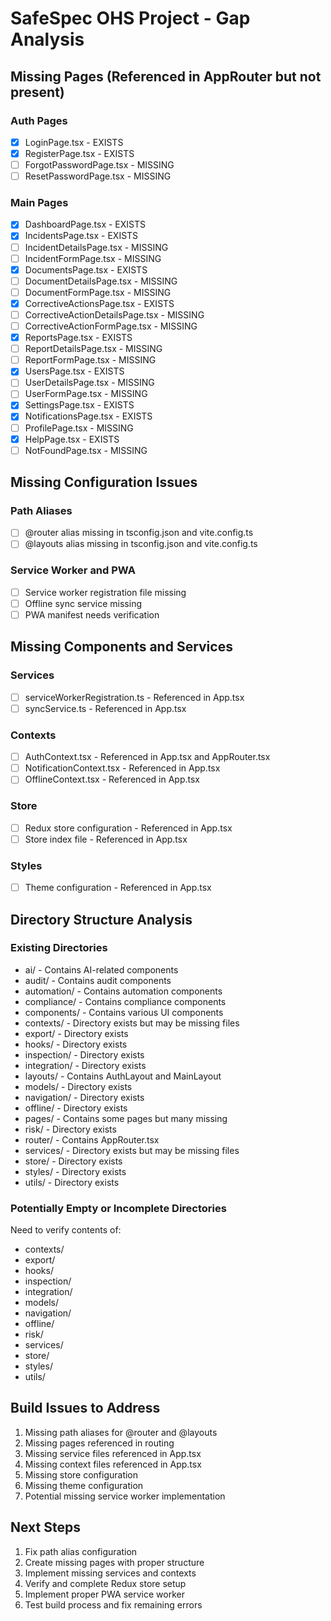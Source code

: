 # SafeSpec OHS Project - Gap Analysis

## Missing Pages (Referenced in AppRouter but not present)

### Auth Pages

- [x] LoginPage.tsx - EXISTS
- [x] RegisterPage.tsx - EXISTS
- [ ] ForgotPasswordPage.tsx - MISSING
- [ ] ResetPasswordPage.tsx - MISSING

### Main Pages

- [x] DashboardPage.tsx - EXISTS
- [x] IncidentsPage.tsx - EXISTS
- [ ] IncidentDetailsPage.tsx - MISSING
- [ ] IncidentFormPage.tsx - MISSING
- [x] DocumentsPage.tsx - EXISTS
- [ ] DocumentDetailsPage.tsx - MISSING
- [ ] DocumentFormPage.tsx - MISSING
- [x] CorrectiveActionsPage.tsx - EXISTS
- [ ] CorrectiveActionDetailsPage.tsx - MISSING
- [ ] CorrectiveActionFormPage.tsx - MISSING
- [x] ReportsPage.tsx - EXISTS
- [ ] ReportDetailsPage.tsx - MISSING
- [ ] ReportFormPage.tsx - MISSING
- [x] UsersPage.tsx - EXISTS
- [ ] UserDetailsPage.tsx - MISSING
- [ ] UserFormPage.tsx - MISSING
- [x] SettingsPage.tsx - EXISTS
- [x] NotificationsPage.tsx - EXISTS
- [ ] ProfilePage.tsx - MISSING
- [x] HelpPage.tsx - EXISTS
- [ ] NotFoundPage.tsx - MISSING

## Missing Configuration Issues

### Path Aliases

- [ ] @router alias missing in tsconfig.json and vite.config.ts
- [ ] @layouts alias missing in tsconfig.json and vite.config.ts

### Service Worker and PWA

- [ ] Service worker registration file missing
- [ ] Offline sync service missing
- [ ] PWA manifest needs verification

## Missing Components and Services

### Services

- [ ] serviceWorkerRegistration.ts - Referenced in App.tsx
- [ ] syncService.ts - Referenced in App.tsx

### Contexts

- [ ] AuthContext.tsx - Referenced in App.tsx and AppRouter.tsx
- [ ] NotificationContext.tsx - Referenced in App.tsx
- [ ] OfflineContext.tsx - Referenced in App.tsx

### Store

- [ ] Redux store configuration - Referenced in App.tsx
- [ ] Store index file - Referenced in App.tsx

### Styles

- [ ] Theme configuration - Referenced in App.tsx

## Directory Structure Analysis

### Existing Directories

- ai/ - Contains AI-related components
- audit/ - Contains audit components
- automation/ - Contains automation components
- compliance/ - Contains compliance components
- components/ - Contains various UI components
- contexts/ - Directory exists but may be missing files
- export/ - Directory exists
- hooks/ - Directory exists
- inspection/ - Directory exists
- integration/ - Directory exists
- layouts/ - Contains AuthLayout and MainLayout
- models/ - Directory exists
- navigation/ - Directory exists
- offline/ - Directory exists
- pages/ - Contains some pages but many missing
- risk/ - Directory exists
- router/ - Contains AppRouter.tsx
- services/ - Directory exists but may be missing files
- store/ - Directory exists
- styles/ - Directory exists
- utils/ - Directory exists

### Potentially Empty or Incomplete Directories

Need to verify contents of:

- contexts/
- export/
- hooks/
- inspection/
- integration/
- models/
- navigation/
- offline/
- risk/
- services/
- store/
- styles/
- utils/

## Build Issues to Address

1. Missing path aliases for @router and @layouts
2. Missing pages referenced in routing
3. Missing service files referenced in App.tsx
4. Missing context files referenced in App.tsx
5. Missing store configuration
6. Missing theme configuration
7. Potential missing service worker implementation

## Next Steps

1. Fix path alias configuration
2. Create missing pages with proper structure
3. Implement missing services and contexts
4. Verify and complete Redux store setup
5. Implement proper PWA service worker
6. Test build process and fix remaining errors
